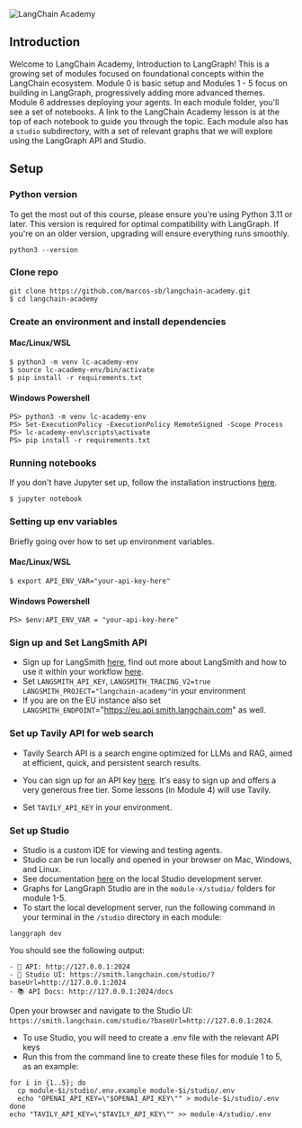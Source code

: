 ![LangChain Academy](https://cdn.prod.website-files.com/65b8cd72835ceeacd4449a53/66e9eba1020525eea7873f96_LCA-big-green%20(2).svg)

## Introduction

Welcome to LangChain Academy, Introduction to LangGraph! 
This is a growing set of modules focused on foundational concepts within the LangChain ecosystem. 
Module 0 is basic setup and Modules 1 - 5 focus on building in LangGraph, progressively adding more advanced themes.  Module 6 addresses deploying your agents. 
In each module folder, you'll see a set of notebooks. A link to the LangChain Academy lesson is at the top of each notebook to guide you through the topic. Each module also has a `studio` subdirectory, with a set of relevant graphs that we will explore using the LangGraph API and Studio.

## Setup

### Python version

To get the most out of this course, please ensure you're using Python 3.11 or later. 
This version is required for optimal compatibility with LangGraph. If you're on an older version, 
upgrading will ensure everything runs smoothly.
```
python3 --version
```

### Clone repo
```
git clone https://github.com/marcos-sb/langchain-academy.git
$ cd langchain-academy
```

### Create an environment and install dependencies
#### Mac/Linux/WSL
```
$ python3 -m venv lc-academy-env
$ source lc-academy-env/bin/activate
$ pip install -r requirements.txt
```
#### Windows Powershell
```
PS> python3 -m venv lc-academy-env
PS> Set-ExecutionPolicy -ExecutionPolicy RemoteSigned -Scope Process
PS> lc-academy-env\scripts\activate
PS> pip install -r requirements.txt
```

### Running notebooks
If you don't have Jupyter set up, follow the installation instructions [here](https://jupyter.org/install).
```
$ jupyter notebook
```

### Setting up env variables
Briefly going over how to set up environment variables. 
#### Mac/Linux/WSL
```
$ export API_ENV_VAR="your-api-key-here"
```
#### Windows Powershell
```
PS> $env:API_ENV_VAR = "your-api-key-here"
```

### Sign up and Set LangSmith API
* Sign up for LangSmith [here](https://docs.langchain.com/langsmith/create-account-api-key#create-an-account-and-api-key), find out more about LangSmith and how to use it within your workflow [here](https://www.langchain.com/langsmith). 
*  Set `LANGSMITH_API_KEY`, `LANGSMITH_TRACING_V2=true` `LANGSMITH_PROJECT="langchain-academy"`in your environment 
*  If you are on the EU instance also set `LANGSMITH_ENDPOINT`="https://eu.api.smith.langchain.com" as well.

### Set up Tavily API for web search

* Tavily Search API is a search engine optimized for LLMs and RAG, aimed at efficient, 
quick, and persistent search results. 
* You can sign up for an API key [here](https://tavily.com/). 
It's easy to sign up and offers a very generous free tier. Some lessons (in Module 4) will use Tavily. 

* Set `TAVILY_API_KEY` in your environment.

### Set up Studio

* Studio is a custom IDE for viewing and testing agents.
* Studio can be run locally and opened in your browser on Mac, Windows, and Linux.
* See documentation [here](https://docs.langchain.com/langsmith/studio#local-development-server) on the local Studio development server. 
* Graphs for LangGraph Studio are in the `module-x/studio/` folders for module 1-5.
* To start the local development server, run the following command in your terminal in the `/studio` directory in each module:

```
langgraph dev
```

You should see the following output:
```
- 🚀 API: http://127.0.0.1:2024
- 🎨 Studio UI: https://smith.langchain.com/studio/?baseUrl=http://127.0.0.1:2024
- 📚 API Docs: http://127.0.0.1:2024/docs
```

Open your browser and navigate to the Studio UI: `https://smith.langchain.com/studio/?baseUrl=http://127.0.0.1:2024`.

* To use Studio, you will need to create a .env file with the relevant API keys
* Run this from the command line to create these files for module 1 to 5, as an example:
```
for i in {1..5}; do
  cp module-$i/studio/.env.example module-$i/studio/.env
  echo "OPENAI_API_KEY=\"$OPENAI_API_KEY\"" > module-$i/studio/.env
done
echo "TAVILY_API_KEY=\"$TAVILY_API_KEY\"" >> module-4/studio/.env
```
